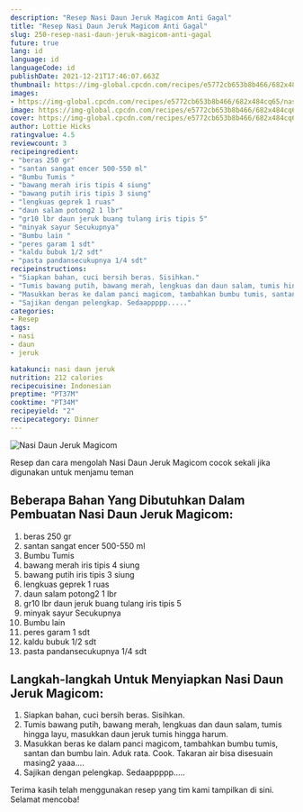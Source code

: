 ```yaml
---
description: "Resep Nasi Daun Jeruk Magicom Anti Gagal"
title: "Resep Nasi Daun Jeruk Magicom Anti Gagal"
slug: 250-resep-nasi-daun-jeruk-magicom-anti-gagal
future: true
lang: id
language: id
languageCode: id
publishDate: 2021-12-21T17:46:07.663Z 
thumbnail: https://img-global.cpcdn.com/recipes/e5772cb653b8b466/682x484cq65/nasi-daun-jeruk-magicom-foto-resep-utama.png
images:
- https://img-global.cpcdn.com/recipes/e5772cb653b8b466/682x484cq65/nasi-daun-jeruk-magicom-foto-resep-utama.png
image: https://img-global.cpcdn.com/recipes/e5772cb653b8b466/682x484cq65/nasi-daun-jeruk-magicom-foto-resep-utama.png
cover: https://img-global.cpcdn.com/recipes/e5772cb653b8b466/682x484cq65/nasi-daun-jeruk-magicom-foto-resep-utama.png
author: Lottie Hicks
ratingvalue: 4.5
reviewcount: 3
recipeingredient:
- "beras 250 gr"
- "santan sangat encer 500-550 ml"
- "Bumbu Tumis "
- "bawang merah iris tipis 4 siung"
- "bawang putih iris tipis 3 siung"
- "lengkuas geprek 1 ruas"
- "daun salam potong2 1 lbr"
- "gr10 lbr daun jeruk buang tulang iris tipis 5"
- "minyak sayur Secukupnya"
- "Bumbu lain "
- "peres garam 1 sdt"
- "kaldu bubuk 1/2 sdt"
- "pasta pandansecukupnya 1/4 sdt"
recipeinstructions:
- "Siapkan bahan, cuci bersih beras. Sisihkan."
- "Tumis bawang putih, bawang merah, lengkuas dan daun salam, tumis hingga layu, masukkan daun jeruk tumis hingga harum."
- "Masukkan beras ke dalam panci magicom, tambahkan bumbu tumis, santan dan bumbu lain. Aduk rata. Cook. Takaran air bisa disesuain masing2 yaaa...."
- "Sajikan dengan pelengkap. Sedaappppp....."
categories:
- Resep
tags:
- nasi
- daun
- jeruk

katakunci: nasi daun jeruk 
nutrition: 212 calories
recipecuisine: Indonesian
preptime: "PT37M"
cooktime: "PT34M"
recipeyield: "2"
recipecategory: Dinner
---
```



![Nasi Daun Jeruk Magicom](https://img-global.cpcdn.com/recipes/e5772cb653b8b466/682x484cq65/nasi-daun-jeruk-magicom-foto-resep-utama.png)

Resep dan cara mengolah  Nasi Daun Jeruk Magicom cocok sekali jika digunakan untuk menjamu teman

<!--inarticleads1-->

## Beberapa Bahan Yang Dibutuhkan Dalam Pembuatan Nasi Daun Jeruk Magicom:

1. beras 250 gr
1. santan sangat encer 500-550 ml
1. Bumbu Tumis 
1. bawang merah iris tipis 4 siung
1. bawang putih iris tipis 3 siung
1. lengkuas geprek 1 ruas
1. daun salam potong2 1 lbr
1. gr10 lbr daun jeruk buang tulang iris tipis 5
1. minyak sayur Secukupnya
1. Bumbu lain 
1. peres garam 1 sdt
1. kaldu bubuk 1/2 sdt
1. pasta pandansecukupnya 1/4 sdt



<!--inarticleads2-->

## Langkah-langkah Untuk Menyiapkan Nasi Daun Jeruk Magicom:

1. Siapkan bahan, cuci bersih beras. Sisihkan.
1. Tumis bawang putih, bawang merah, lengkuas dan daun salam, tumis hingga layu, masukkan daun jeruk tumis hingga harum.
1. Masukkan beras ke dalam panci magicom, tambahkan bumbu tumis, santan dan bumbu lain. Aduk rata. Cook. Takaran air bisa disesuain masing2 yaaa....
1. Sajikan dengan pelengkap. Sedaappppp.....




Terima kasih telah menggunakan resep yang tim kami tampilkan di sini. Selamat mencoba!
